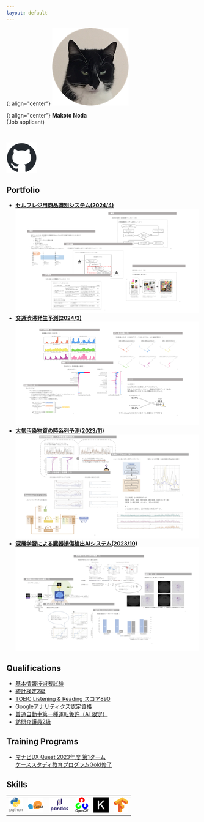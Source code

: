 ```yaml
---
layout: default
---
```


{: align="center"}
![Banner](assets/face.png)

{: align="center"}
**Makoto Noda**  
(Job applicant)

<br>

[![github](assets/github.png)](https://github.com/Makoto-Noda)

## Portfolio
- **[セルフレジ用商品識別システム(2024/4)](https://github.com/Makoto-Noda/YOLO/blob/main/デモインターン.pdf)**
[![YOLO](assets/demointern.png)](https://github.com/Makoto-Noda/YOLO/blob/main/デモインターン.pdf)
- **[交通渋滞発生予測(2024/3)](https://github.com/Makoto-Noda/NEXCO/blob/main/渋滞発生予測.pdf)**
[![NEXCO](assets/congestion.png)](https://github.com/Makoto-Noda/NEXCO/blob/main/渋滞発生予測.pdf)
- **[大気汚染物質の時系列予測(2023/11)](https://github.com/Makoto-Noda/TPL0721/blob/main/(発表資料)大気汚染物質予測.pdf)**
[![TPL0721](assets/tpl.png)](https://github.com/Makoto-Noda/TPL0721/blob/main/(発表資料)大気汚染物質予測.pdf)
- **[深層学習による臓器損傷検出AIシステム(2023/10)](https://github.com/Makoto-Noda/RSNA2023/blob/main/(発表資料)臓器損傷検出.pdf)**
[![RSNA2023](assets/rsna.png)](https://github.com/Makoto-Noda/RSNA2023/blob/main/(発表資料)臓器損傷検出.pdf)

## Qualifications
- [基本情報技術者試験](https://www.ipa.go.jp/shiken/kubun/fe.html)
- [統計検定2級](https://www.toukei-kentei.jp/exam/grade2/)
- [TOEIC Listening & Reading スコア890](https://www.iibc-global.org/toeic.html)
- [Googleアナリティクス認定資格](https://developers.google.com/analytics/)
- [普通自動車第一種運転免許（AT限定）](https://ja.wikipedia.org/wiki/オートマチック限定免許)
- [訪問介護員2級](https://www.e-nichii.net/kaigo/kaigosyoninsya/column/07605.html)

## Training Programs
- [マナビDX Quest 2023年度 第1ターム<br>ケーススタディ教育プログラムGold修了](https://dxq.manabi-dx.ipa.go.jp/)

## Skills
<table>
    <tr>
        <th><a href="https://www.python.org/"><img src="./assets/python.png" alt="python"></a></th>
        <th><a href="https://scikit-learn.org/"><img src="./assets/sklearn.png" alt="sklearn"></a></th>
        <th><a href="https://pandas.pydata.org/"><img src="./assets/pandas.png" alt="pandas"></a></th>
        <th><a href="https://opencv.org/"><img src="./assets/opencv.png" alt="opencv"></a></th>
        <th><a href="https://keras.io/"><img src="./assets/keras.png" alt="keras"></a></th>
        <th><a href="https://www.tensorflow.org/"><img src="./assets/tensorflow.png" alt="tensorflow"></a></th>
    </tr>
</table>

